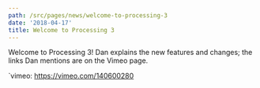 ```yaml
---
path: /src/pages/news/welcome-to-processing-3
date: '2018-04-17'
title: Welcome to Processing 3
---
```

Welcome to Processing 3! Dan explains the new features and changes; the links Dan mentions are on the Vimeo page.

`vimeo: https://vimeo.com/140600280

